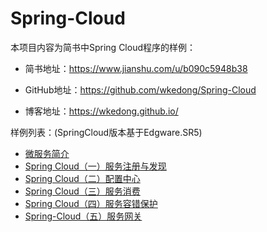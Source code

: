 # Spring-Cloud
本项目内容为简书中Spring Cloud程序的样例：

- 简书地址：https://www.jianshu.com/u/b090c5948b38

- GitHub地址：https://github.com/wkedong/Spring-Cloud

- 博客地址：https://wkedong.github.io/

样例列表：(SpringCloud版本基于Edgware.SR5)
- [微服务简介](https://wkedong.github.io/2019/01/30/%E5%BE%AE%E6%9C%8D%E5%8A%A1%E7%AE%80%E4%BB%8B/)
- [Spring Cloud（一）服务注册与发现](https://wkedong.github.io/2019/01/30/Spring-Cloud%EF%BC%88%E4%B8%80%EF%BC%89%E6%9C%8D%E5%8A%A1%E6%B3%A8%E5%86%8C%E4%B8%8E%E5%8F%91%E7%8E%B0/)
- [Spring Cloud（二）配置中心](https://wkedong.github.io/2019/01/30/Spring-Cloud%EF%BC%88%E4%BA%8C%EF%BC%89%E9%85%8D%E7%BD%AE%E4%B8%AD%E5%BF%83/)
- [Spring Cloud（三）服务消费](https://wkedong.github.io/2019/01/30/Spring-Cloud%EF%BC%88%E4%B8%89%EF%BC%89%E6%9C%8D%E5%8A%A1%E6%B6%88%E8%B4%B9/)
- [Spring Cloud（四）服务容错保护](https://wkedong.github.io/2019/01/30/Spring-Cloud%EF%BC%88%E5%9B%9B%EF%BC%89%E6%9C%8D%E5%8A%A1%E5%AE%B9%E9%94%99%E4%BF%9D%E6%8A%A4/)
- [Spring-Cloud（五）服务网关](https://wkedong.github.io/2019/01/30/Spring-Cloud%EF%BC%88%E4%BA%94%EF%BC%89%E6%9C%8D%E5%8A%A1%E7%BD%91%E5%85%B3/)
